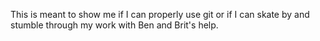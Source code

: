 This is meant to show me if I can properly use git or if I can skate by and stumble through my work with Ben and Brit's help. 
